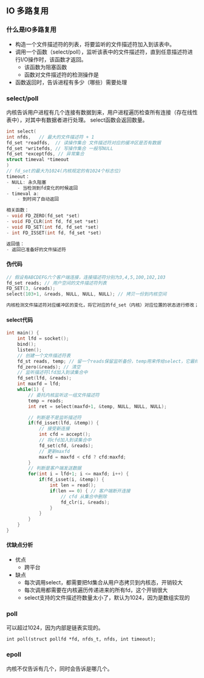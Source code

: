 ## IO 多路复用

### 什么是IO多路复用
- 构造一个文件描述符的列表，将要监听的文件描述符加入到该表中。
- 调用一个函数（select/poll），监听该表中的文件描述符，直到任意描述符进行I/O操作时，该函数才返回。
  - 该函数为阻塞函数
  - 函数对文件描述符的检测操作是
- 函数返回时，告诉进程有多少（哪些）需要处理

### select/poll
内核告诉用户进程有几个连接有数据到来，用户进程遍历检查所有连接（存在线性表中），对其中有数据者进行处理。
select函数会返回数量。

```C
int select(
int nfds,   // 最大的文件描述符 + 1     
fd_set *readfds,  // 读操作集合 文件描述符对应的缓冲区是否有数据
fd_set *writefds, // 写操作集合 一般写NULL
fd_set *exceptfds, // 异常集合
struct timeval *timeout
)
// fd_set的最大为1024(内核规定的有1024个标志位)
timeout：
- NULL: 永久阻塞
    - 当检测到fd变化的时候返回
- timeval a:
    - 到时间了自动返回

相关函数：
- void FD_ZERO(fd_set *set)
- void FD_CLR(int fd, fd_set *set)
- void FD_SET(int fd, fd_set *set)
- int FD_ISSET(int fd, fd_set *set)

返回值：
- 返回已准备好的文件描述符 
```

#### 伪代码
```c
// 假设有ABCDEFG六个客户端连接，连接描述符分别为3,4,5,100,102,103
fd_set reads; // 用户空间的文件描述符列表
FD_SET(3, &reads);
select(103+1, &reads, NULL, NULL, NULL); // 拷贝一份到内核空间

内核检测文件描述符对应缓冲区的变化，将它对应的fd_set（内核）对应位置的状态进行修改；最后用修改过的表拷贝覆盖用户空间的表
```
#### select代码
```c
int main() {
    int lfd = socket();
    bind();
    listen();
    // 创建一个文件描述符表
    fd_st reads, temp; // 留一个reads保留监听备份，temp用来传给select，它最终会被内核的表覆盖
    fd_zero(&reads); // 清空
    // 监听描述符lfd加入到读集合中
    fd_set(lfd, &reads);
    int maxfd = lfd;
    while(1) {
        // 委托内核监听这一组文件描述符
        temp = reads;
        int ret = select(maxfd+1, &temp, NULL, NULL, NULL);

        // 判断是不是监听描述符
        if(fd_isset(lfd, &temp)) {
            // 接受新连接
            int cfd = accept();
            // 将cfd加入到读集合中
            fd_set(cfd, &reads);
            // 更新maxfd
            maxfd = maxfd < cfd ? cfd:maxfd;
        }
        // 判断是客户端发送数据
        for(int i = lfd+1; i <= maxfd; i++) {
            if(fd_isset(i, &temp)) {
                int len = read();
                if(len == 0) { // 客户端断开连接
                    // cfd 从集合中删除
                    fd_clr(i, &reads);
                }
            }
        }
    }
}
```
#### 优缺点分析
- 优点
  - 跨平台
- 缺点
  - 每次调用select，都需要把fd集合从用户态拷贝到内核态，开销较大
  - 每次调用都需要在内核遍历传递进来的所有fd，这个开销很大
  - select支持的文件描述符数量太小了，默认为1024，因为是数组实现的

### poll
可以超过1024，因为内部是链表实现的。

`int poll(struct pollfd *fd, nfds_t, nfds, int timeout);`

### epoll
内核不仅告诉有几个，同时会告诉是哪几个。